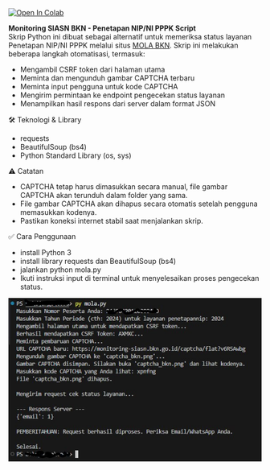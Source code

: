 <a target="_blank" href="https://colab.research.google.com/github/diotivano/mola-script/blob/main/mola.ipynb">
  <img src="https://colab.research.google.com/assets/colab-badge.svg" alt="Open In Colab"/>
</a>

**Monitoring SIASN BKN - Penetapan NIP/NI PPPK Script** <br />
Skrip Python ini dibuat sebagai alternatif untuk memeriksa status layanan Penetapan NIP/NI PPPK melalui situs [MOLA BKN](https://monitoring-siasn.bkn.go.id/). Skrip ini melakukan beberapa langkah otomatisasi, termasuk:

- Mengambil CSRF token dari halaman utama
- Meminta dan mengunduh gambar CAPTCHA terbaru
- Meminta input pengguna untuk kode CAPTCHA
- Mengirim permintaan ke endpoint pengecekan status layanan
- Menampilkan hasil respons dari server dalam format JSON

🛠️ Teknologi & Library
- requests
- BeautifulSoup (bs4)
- Python Standard Library (os, sys)

⚠️ Catatan
- CAPTCHA tetap harus dimasukkan secara manual, file gambar CAPTCHA akan terunduh dalam folder yang sama.
- File gambar CAPTCHA akan dihapus secara otomatis setelah pengguna memasukkan kodenya.
- Pastikan koneksi internet stabil saat menjalankan skrip.

✅ Cara Penggunaan
- install Python 3
- install library requests dan BeautifulSoup (bs4)
- jalankan python mola.py
- Ikuti instruksi input di terminal untuk menyelesaikan proses pengecekan status.

![alt text](https://github.com/diotivano/mola-script/blob/main/screenshot.jpg)
